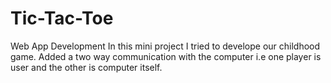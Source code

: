 # Tic-Tac-Toe
Web App Development
In this mini project I tried to develope our childhood game. Added a two way communication with the computer i.e one player is user and the other is computer itself.
